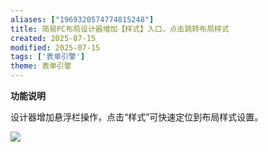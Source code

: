 ```yaml
---
aliases: ["1969320574774815248"]
title: 简易PC布局设计器增加【样式】入口，点击跳转布局样式
created: 2025-07-15
modified: 2025-07-15
tags: ['表单引擎']
theme: 表单引擎
---
```


**功能说明**

设计器增加悬浮栏操作，点击“样式”可快速定位到布局样式设置。

![](https://myhelpdoc.oss-cn-heyuan.aliyuncs.com/mdimages/f38ec4c061de65e162f255ae5bb6310d.jpg)